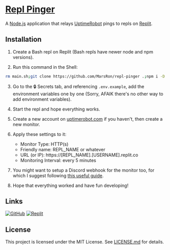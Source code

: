 # [Repl Pinger](https://github.com/MarsRon/repl-pinger)

A [Node.js](https://nodejs.org) application that relays [UptimeRobot](https://uptimerobot.com) pings to repls on [Replit](https://replit.com).



## Installation

1. Create a Bash repl on Replit (Bash repls have newer node and npm versions).

2. Run this command in the Shell:
```sh
rm main.sh;git clone https://github.com/MarsRon/repl-pinger .;npm i -D
```

3. Go to the 🔒 Secrets tab, and referencing `.env.example`, add the environment variables one by one (Sorry, AFAIK there's no other way to add environment variables).

4. Start the repl and hope everything works.

5. Create a new account on [uptimerobot.com](https://uptimerobot.com/signUp) if you haven't, then create a new monitor.

6. Apply these settings to it:
   - Monitor Type: HTTP(s)
   - Friendly name: REPL_NAME or whatever
   - URL (or IP): https://[REPL_NAME].[USERNAME].replit.co
   - Monitoring Interval: every 5 minutes

7.  You might want to setup a Discord webhook for the monitor too, for which I suggest following [this useful guide](https://gist.github.com/Log1x/af2c1a9613d155477295f20eece406a3).

8.  Hope that everything worked and have fun developing!



## Links

[![GitHub](https://img.shields.io/badge/Github-%23181711.svg?logo=github&style=flat-square&logoColor=white "GitHub")](https://github.com/MarsRon/repl-pinger#readme)
[![Replit](https://img.shields.io/badge/Replit-%23667881.svg?&logo=repl.it&style=flat-square&logoColor=white "Replit")](https://replit.com/@MarsRon/repl-pinger)



## License

This project is licensed under the MIT License. See [LICENSE.md](https://github.com/MarsRon/repl-pinger/blob/master/LICENSE.md) for details.
